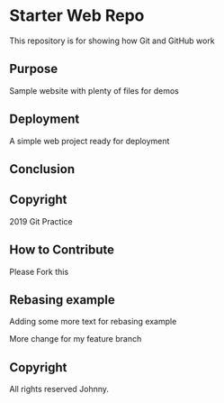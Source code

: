 # Starter Web Repo

This repository is for showing how Git and GitHub work

## Purpose

Sample website with plenty of files for demos

## Deployment

A simple web project ready for deployment

## Conclusion

## Copyright

2019 Git Practice 

## How to Contribute

Please Fork this 

## Rebasing example
Adding some more text for rebasing example

More change for my feature branch

## Copyright

All rights reserved Johnny.